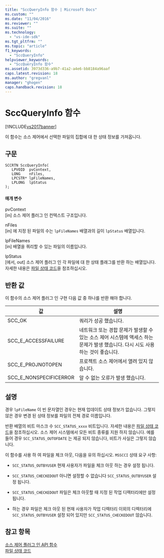 ```yaml
---
title: "SccQueryInfo 함수 | Microsoft Docs"
ms.custom: ""
ms.date: "11/04/2016"
ms.reviewer: ""
ms.suite: ""
ms.technology: 
  - "vs-ide-sdk"
ms.tgt_pltfrm: ""
ms.topic: "article"
f1_keywords: 
  - "SccQueryInfo"
helpviewer_keywords: 
  - "SccQueryInfo 함수"
ms.assetid: 3973d336-a9b7-41a2-a4e6-bb8184a96aaf
caps.latest.revision: 18
ms.author: "gregvanl"
manager: "ghogen"
caps.handback.revision: 18
---
```

# SccQueryInfo 함수
[!INCLUDE[vs2017banner](../code-quality/includes/vs2017banner.md)]

이 함수는 소스 제어에서 선택한 파일의 집합에 대 한 상태 정보를 가져옵니다.  
  
## 구문  
  
```cpp#  
SCCRTN SccQueryInfo(  
   LPVOID  pvContext,  
   LONG    nFiles,  
   LPCSTR* lpFileNames,  
   LPLONG  lpStatus  
);  
```  
  
#### 매개 변수  
 pvContext  
 \[in\] 소스 제어 플러그 인 컨텍스트 구조입니다.  
  
 nFiles  
 \[in\] 에 지정 된 파일의 수는 `lpFileNames` 배열과의 길이 `lpStatus` 배열입니다.  
  
 lpFileNames  
 \[in\] 배열을 쿼리할 수 있는 파일의 이름입니다.  
  
 lpStatus  
 \[에서, out\] 소스 제어 플러그 인 각 파일에 대 한 상태 플래그를 반환 하는 배열입니다. 자세한 내용은 [파일 상태 코드](../extensibility/file-status-code-enumerator.md)을 참조하십시오.  
  
## 반환 값  
 이 함수의 소스 제어 플러그 인 구현 다음 값 중 하나를 반환 해야 합니다.  
  
|값|설명|  
|-------|--------|  
|SCC\_OK|쿼리가 성공 했습니다.|  
|SCC\_E\_ACCESSFAILURE|네트워크 또는 경합 문제가 발생할 수 있는 소스 제어 시스템에 액세스 하는 문제가 발생 했습니다. 다시 시도 사용 하는 것이 좋습니다.|  
|SCC\_E\_PROJNOTOPEN|프로젝트 소스 제어에서 열려 있지 않습니다.|  
|SCC\_E\_NONSPECIFICERROR|알 수 없는 오류가 발생 했습니다.|  
  
## 설명  
 경우 `lpFileName` 이 빈 문자열인 경우는 현재 업데이트 상태 정보가 없습니다. 그렇지 않은 경우 변경 된 상태 정보를 파일의 전체 경로 이름입니다.  
  
 반환 배열의 비트 마스크 수 `SCC_STATUS_xxxx` 비트입니다. 자세한 내용은 [파일 상태 코드](../extensibility/file-status-code-enumerator.md)을 참조하십시오. 소스 제어 시스템에서 모든 비트 종류를 지원 하지 않습니다. 예를 들어 경우 `SCC_STATUS_OUTOFDATE` 는 제공 되지 않습니다, 비트가 사실은 그렇지 않습니다.  
  
 이 함수를 사용 하 여 파일을 체크 아웃, 다음을 유의 하십시오. `MSSCCI` 상태 요구 사항:  
  
-   `SCC_STATUS_OUTBYUSER` 현재 사용자가 파일을 체크 아웃 하는 경우 설정 됩니다.  
  
-   `SCC_STATUS_CHECKEDOUT` 아니면 설정할 수 없습니다 `SCC_STATUS_OUTBYUSER` 설정 됩니다.  
  
-   `SCC_STATUS_CHECKEDOUT` 파일은 체크 아웃할 때 지정 된 작업 디렉터리에만 설정 됩니다.  
  
-   하는 경우 파일은 체크 아웃 된 현재 사용자가 작업 디렉터리 이외의 디렉터리에 `SCC_STATUS_OUTBYUSER` 설정 되어 있지만 `SCC_STATUS_CHECKEDOUT` 않습니다.  
  
## 참고 항목  
 [소스 제어 플러그 인 API 함수](../extensibility/source-control-plug-in-api-functions.md)   
 [파일 상태 코드](../extensibility/file-status-code-enumerator.md)